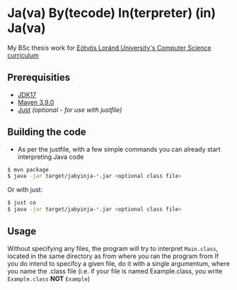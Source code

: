 # Ja(va) By(tecode) In(terpreter) (in) Ja(va)

My BSc thesis work for [Eötvös Loránd University's Computer Science curriculum](https://www.inf.elte.hu/en)

## Prerequisities

- [JDK17](https://openjdk.org/projects/jdk/17/)
- [Maven 3.9.0](https://maven.apache.org/download.cgi)
- [Just](https://github.com/casey/just) *(optional - for use with justfile)*

## Building the code

- As per the justfile, with a few simple commands you can already start interpreting Java code

```sh
$ mvn package
$ java -jar target/jabyinja-*.jar <optional class file>
```

Or with just:
```sh
$ just co
$ java -jar target/jabyinja-*.jar <optional class file>
```

## Usage

Without specifying any files, the program will try to interpret `Main.class`, located in the same directory as from where you ran the program from
If you do intend to specifcy a given file, do it with a single argumentum, where you name the .class file (i.e. if your file is named Example.class, you write `Example.class` **NOT** `Example`)
